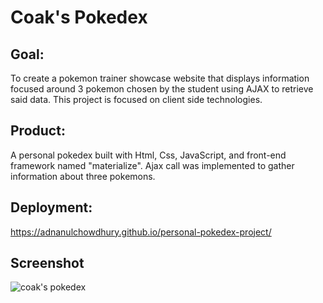 # Coak's Pokedex

## Goal:
To create a pokemon trainer showcase website that displays information focused around 3 pokemon chosen by the student using AJAX to retrieve said data. This project is focused on client side technologies.

## Product:
A personal pokedex built with Html, Css, JavaScript, and front-end framework named "materialize". Ajax call was implemented to gather information about three pokemons.

## Deployment:
https://adnanulchowdhury.github.io/personal-pokedex-project/

## Screenshot
![coak's pokedex](https://imgur.com/pDtJLQS.gif)
